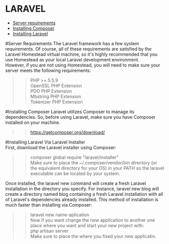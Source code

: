 # LARAVEL
<ul>
  <li><a href="#server-requirements">Server requirements</a></li>
  <li><a href="#installing-composer">Installing Composer</a></li>
  <li><a href="#installing-laravel">Installing Laravel</a></li>
</ul>

#Server Requirements
The Laravel framework has a few system requirements. Of course, all of these requirements are satisfied by the Laravel Homestead 
virtual machine, so it's highly recommended that you use Homestead as your local Laravel development environment.<br/>
However, if you are not using Homestead, you will need to make sure your server meets the following requirements:
  >> PHP >= 5.5.9 <br/>
  >> OpenSSL PHP Extension<br/>
  >> PDO PHP Extension<br/>
  >> Mbstring PHP Extension<br/>
  >> Tokenizer PHP Extension<br/>

#Installing Composer
Laravel utilizes Composer to manage its dependencies. So, before using Laravel, make sure you have Composer installed on your machine.
  >> https://getcomposer.org/download/

#Installing Laravel
Via Laravel Installer<br/>
First, download the Laravel installer using Composer:<br/>
  >> composer global require "laravel/installer"<br/>
  >> Make sure to place the ~/.composer/vendor/bin directory (or the equivalent directory for your OS) in your PATH so the laravel executable can be located by your system.

Once installed, the laravel new command will create a fresh Laravel installation in the directory you specify. For instance, laravel new blog will create a directory named blog containing a fresh Laravel installation with all of Laravel's dependencies already installed. This method of installation is much faster than installing via Composer:<br/>
  >> laravel new name-aplication<br/>
Now if you want change the new application to another one place where you want and start your new project with:<br/>
  >> php artisan server<br/>
  >> Make sure to place the where you fixed your new applicatin.
